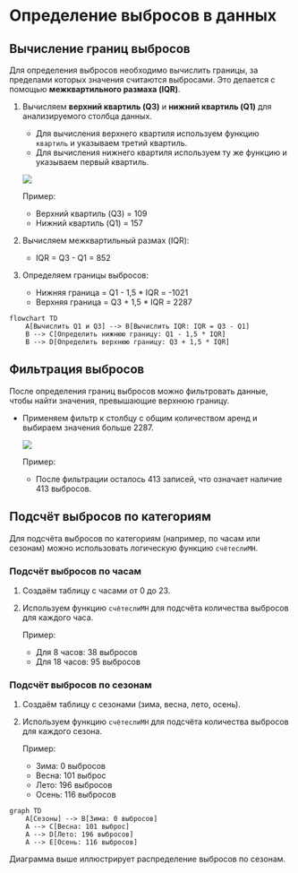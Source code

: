 # Определение выбросов в данных

## Вычисление границ выбросов

Для определения выбросов необходимо вычислить границы, за пределами которых значения считаются выбросами. Это делается с помощью **межквартильного размаха (IQR)**.

1. Вычисляем **верхний квартиль (Q3)** и **нижний квартиль (Q1)** для анализируемого столбца данных.
   - Для вычисления верхнего квартиля используем функцию `квартиль` и указываем третий квартиль.
   - Для вычисления нижнего квартиля используем ту же функцию и указываем первый квартиль.

   ![](images/СдАД__LEC_06_PART_07_E/000239s_top_7.jpg)

   Пример:
   - Верхний квартиль (Q3) = 109
   - Нижний квартиль (Q1) = 157

2. Вычисляем межквартильный размах (IQR):
   - IQR = Q3 - Q1 = 852

3. Определяем границы выбросов:
   - Нижняя граница = Q1 - 1,5 * IQR = -1021
   - Верхняя граница = Q3 + 1,5 * IQR = 2287

```mermaid
flowchart TD
    A[Вычислить Q1 и Q3] --> B[Вычислить IQR: IQR = Q3 - Q1]
    B --> C[Определить нижнюю границу: Q1 - 1,5 * IQR]
    B --> D[Определить верхнюю границу: Q3 + 1,5 * IQR]
```

## Фильтрация выбросов

После определения границ выбросов можно фильтровать данные, чтобы найти значения, превышающие верхнюю границу.

- Применяем фильтр к столбцу с общим количеством аренд и выбираем значения больше 2287.

  ![](images/СдАД__LEC_06_PART_07_E/XXXXXXs_top_YYY.jpg)

  Пример:
  - После фильтрации осталось 413 записей, что означает наличие 413 выбросов.

## Подсчёт выбросов по категориям

Для подсчёта выбросов по категориям (например, по часам или сезонам) можно использовать логическую функцию `счётеслиМН`.

### Подсчёт выбросов по часам

1. Создаём таблицу с часами от 0 до 23.
2. Используем функцию `счётеслиМН` для подсчёта количества выбросов для каждого часа.

   Пример:
   - Для 8 часов: 38 выбросов
   - Для 18 часов: 95 выбросов

### Подсчёт выбросов по сезонам

1. Создаём таблицу с сезонами (зима, весна, лето, осень).
2. Используем функцию `счётеслиМН` для подсчёта количества выбросов для каждого сезона.

   Пример:
   - Зима: 0 выбросов
   - Весна: 101 выброс
   - Лето: 196 выбросов
   - Осень: 116 выбросов

```mermaid
graph TD
    A[Сезоны] --> B[Зима: 0 выбросов]
    A --> C[Весна: 101 выброс]
    A --> D[Лето: 196 выбросов]
    A --> E[Осень: 116 выбросов]
```

Диаграмма выше иллюстрирует распределение выбросов по сезонам.